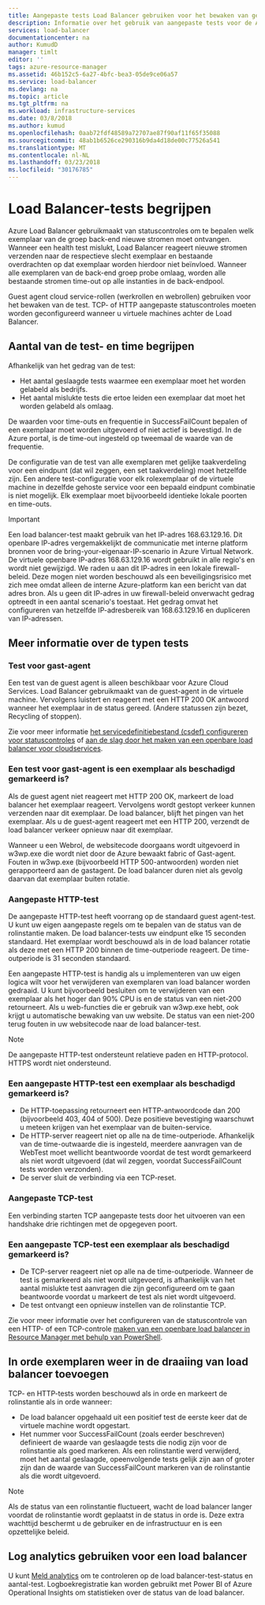 ```yaml
---
title: Aangepaste tests Load Balancer gebruiken voor het bewaken van gezondheidsstatus | Microsoft Docs
description: Informatie over het gebruik van aangepaste tests voor de Azure Load Balancer instanties achter de Load Balancer bewaken
services: load-balancer
documentationcenter: na
author: KumudD
manager: timlt
editor: ''
tags: azure-resource-manager
ms.assetid: 46b152c5-6a27-4bfc-bea3-05de9ce06a57
ms.service: load-balancer
ms.devlang: na
ms.topic: article
ms.tgt_pltfrm: na
ms.workload: infrastructure-services
ms.date: 03/8/2018
ms.author: kumud
ms.openlocfilehash: 0aab72fdf48589a72707ae87f90af11f65f35088
ms.sourcegitcommit: 48ab1b6526ce290316b9da4d18de00c77526a541
ms.translationtype: MT
ms.contentlocale: nl-NL
ms.lasthandoff: 03/23/2018
ms.locfileid: "30176785"
---
```

# <a name="understand-load-balancer-probes"></a>Load Balancer-tests begrijpen

Azure Load Balancer gebruikmaakt van statuscontroles om te bepalen welk exemplaar van de groep back-end nieuwe stromen moet ontvangen. Wanneer een health test mislukt, Load Balancer reageert nieuwe stromen verzenden naar de respectieve slecht exemplaar en bestaande overdrachten op dat exemplaar worden hierdoor niet beïnvloed.  Wanneer alle exemplaren van de back-end groep probe omlaag, worden alle bestaande stromen time-out op alle instanties in de back-endpool.

Guest agent cloud service-rollen (werkrollen en webrollen) gebruiken voor het bewaken van de test. TCP- of HTTP aangepaste statuscontroles moeten worden geconfigureerd wanneer u virtuele machines achter de Load Balancer.

## <a name="understand-probe-count-and-timeout"></a>Aantal van de test- en time begrijpen

Afhankelijk van het gedrag van de test:

* Het aantal geslaagde tests waarmee een exemplaar moet het worden gelabeld als bedrijfs.
* Het aantal mislukte tests die ertoe leiden een exemplaar dat moet het worden gelabeld als omlaag.

De waarden voor time-outs en frequentie in SuccessFailCount bepalen of een exemplaar moet worden uitgevoerd of niet actief is bevestigd. In de Azure portal, is de time-out ingesteld op tweemaal de waarde van de frequentie.

De configuratie van de test van alle exemplaren met gelijke taakverdeling voor een eindpunt (dat wil zeggen, een set taakverdeling) moet hetzelfde zijn. Een andere test-configuratie voor elk rolexemplaar of de virtuele machine in dezelfde gehoste service voor een bepaald eindpunt combinatie is niet mogelijk. Elk exemplaar moet bijvoorbeeld identieke lokale poorten en time-outs.

> [!IMPORTANT]
> Een load balancer-test maakt gebruik van het IP-adres 168.63.129.16. Dit openbare IP-adres vergemakkelijkt de communicatie met interne platform bronnen voor de bring-your-eigenaar-IP-scenario in Azure Virtual Network. De virtuele openbare IP-adres 168.63.129.16 wordt gebruikt in alle regio's en wordt niet gewijzigd. We raden u aan dit IP-adres in een lokale firewall-beleid. Deze mogen niet worden beschouwd als een beveiligingsrisico met zich mee omdat alleen de interne Azure-platform kan een bericht van dat adres bron. Als u geen dit IP-adres in uw firewall-beleid onverwacht gedrag optreedt in een aantal scenario's toestaat. Het gedrag omvat het configureren van hetzelfde IP-adresbereik van 168.63.129.16 en dupliceren van IP-adressen.

## <a name="learn-about-the-types-of-probes"></a>Meer informatie over de typen tests

### <a name="guest-agent-probe"></a>Test voor gast-agent

Een test van de guest agent is alleen beschikbaar voor Azure Cloud Services. Load Balancer gebruikmaakt van de guest-agent in de virtuele machine. Vervolgens luistert en reageert met een HTTP 200 OK antwoord wanneer het exemplaar in de status gereed. (Andere statussen zijn bezet, Recycling of stoppen).

Zie voor meer informatie [het servicedefinitiebestand (csdef) configureren voor statuscontroles](https://msdn.microsoft.com/library/azure/ee758710.aspx) of [aan de slag door het maken van een openbare load balancer voor cloudservices](load-balancer-get-started-internet-classic-cloud.md#check-load-balancer-health-status-for-cloud-services).

### <a name="what-makes-a-guest-agent-probe-mark-an-instance-as-unhealthy"></a>Een test voor gast-agent is een exemplaar als beschadigd gemarkeerd is?

Als de guest agent niet reageert met HTTP 200 OK, markeert de load balancer het exemplaar reageert. Vervolgens wordt gestopt verkeer kunnen verzenden naar dit exemplaar. De load balancer, blijft het pingen van het exemplaar. Als u de guest-agent reageert met een HTTP 200, verzendt de load balancer verkeer opnieuw naar dit exemplaar.

Wanneer u een Webrol, de websitecode doorgaans wordt uitgevoerd in w3wp.exe die wordt niet door de Azure bewaakt fabric of Gast-agent. Fouten in w3wp.exe (bijvoorbeeld HTTP 500-antwoorden) worden niet gerapporteerd aan de gastagent. De load balancer duren niet als gevolg daarvan dat exemplaar buiten rotatie.

### <a name="http-custom-probe"></a>Aangepaste HTTP-test

De aangepaste HTTP-test heeft voorrang op de standaard guest agent-test. U kunt uw eigen aangepaste regels om te bepalen van de status van de rolinstantie maken. De load balancer-tests uw eindpunt elke 15 seconden standaard. Het exemplaar wordt beschouwd als in de load balancer rotatie als deze met een HTTP 200 binnen de time-outperiode reageert. De time-outperiode is 31 seconden standaard.

Een aangepaste HTTP-test is handig als u implementeren van uw eigen logica wilt voor het verwijderen van exemplaren van load balancer worden gedraaid. U kunt bijvoorbeeld besluiten om te verwijderen van een exemplaar als het hoger dan 90% CPU is en de status van een niet-200 retourneert. Als u web-functies die er gebruik van w3wp.exe hebt, ook krijgt u automatische bewaking van uw website. De status van een niet-200 terug fouten in uw websitecode naar de load balancer-test.

> [!NOTE]
> De aangepaste HTTP-test ondersteunt relatieve paden en HTTP-protocol. HTTPS wordt niet ondersteund.

### <a name="what-makes-an-http-custom-probe-mark-an-instance-as-unhealthy"></a>Een aangepaste HTTP-test een exemplaar als beschadigd gemarkeerd is?

* De HTTP-toepassing retourneert een HTTP-antwoordcode dan 200 (bijvoorbeeld 403, 404 of 500). Deze positieve bevestiging waarschuwt u meteen krijgen van het exemplaar van de buiten-service.
* De HTTP-server reageert niet op alle na de time-outperiode. Afhankelijk van de time-outwaarde die is ingesteld, meerdere aanvragen van de WebTest moet wellicht beantwoorde voordat de test wordt gemarkeerd als niet wordt uitgevoerd (dat wil zeggen, voordat SuccessFailCount tests worden verzonden).
* De server sluit de verbinding via een TCP-reset.

### <a name="tcp-custom-probe"></a>Aangepaste TCP-test

Een verbinding starten TCP aangepaste tests door het uitvoeren van een handshake drie richtingen met de opgegeven poort.

### <a name="what-makes-a-tcp-custom-probe-mark-an-instance-as-unhealthy"></a>Een aangepaste TCP-test een exemplaar als beschadigd gemarkeerd is?

* De TCP-server reageert niet op alle na de time-outperiode. Wanneer de test is gemarkeerd als niet wordt uitgevoerd, is afhankelijk van het aantal mislukte test aanvragen die zijn geconfigureerd om te gaan beantwoorde voordat u markeert de test als niet wordt uitgevoerd.
* De test ontvangt een opnieuw instellen van de rolinstantie TCP.

Zie voor meer informatie over het configureren van de statuscontrole van een HTTP- of een TCP-controle [maken van een openbare load balancer in Resource Manager met behulp van PowerShell](load-balancer-get-started-internet-arm-ps.md).

## <a name="add-healthy-instances-back-into-the-load-balancer-rotation"></a>In orde exemplaren weer in de draaiing van load balancer toevoegen

TCP- en HTTP-tests worden beschouwd als in orde en markeert de rolinstantie als in orde wanneer:

* De load balancer opgehaald uit een positief test de eerste keer dat de virtuele machine wordt opgestart.
* Het nummer voor SuccessFailCount (zoals eerder beschreven) definieert de waarde van geslaagde tests die nodig zijn voor de rolinstantie als goed markeren. Als een rolinstantie werd verwijderd, moet het aantal geslaagde, opeenvolgende tests gelijk zijn aan of groter zijn dan de waarde van SuccessFailCount markeren van de rolinstantie als die wordt uitgevoerd.

> [!NOTE]
> Als de status van een rolinstantie fluctueert, wacht de load balancer langer voordat de rolinstantie wordt geplaatst in de status in orde is. Deze extra wachttijd beschermt u de gebruiker en de infrastructuur en is een opzettelijke beleid.

## <a name="use-log-analytics-for-a-load-balancer"></a>Log analytics gebruiken voor een load balancer

U kunt [Meld analytics](load-balancer-monitor-log.md) om te controleren op de load balancer-test-status en aantal-test. Logboekregistratie kan worden gebruikt met Power BI of Azure Operational Insights om statistieken over de status van de load balancer.
